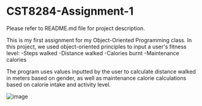 # CST8284-Assignment-1
Please refer to README.md file for project description.

This is my first assignment for my Object-Oriented Programming class. In this project, we used 
object-oriented principles to input a user's fitness level:
-Steps walked
-Distance walked
-Calories burnt
-Maintenance calories

The program uses values inputted by the user to calculate distance walked in meters based on gender, 
as well as maintenance calorie calculations based on calorie intake and activity level.


![image](https://github.com/user-attachments/assets/16a5ff18-9acc-4e13-a9d1-2c52d79e6aeb)
